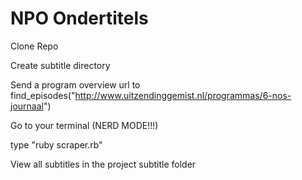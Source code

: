 NPO Ondertitels
===============
Clone Repo

Create subtitle directory

Send a program overview url to find_episodes("http://www.uitzendinggemist.nl/programmas/6-nos-journaal")

Go to your terminal (NERD MODE!!!)

type "ruby scraper.rb"

View all subtitles in the project subtitle folder
